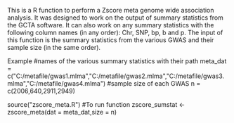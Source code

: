 This is a R function to perform a Zscore meta genome wide association analysis. It was designed to work on the output of summary statistics from the GCTA software. It can also work on any summary statistics with the following column 
names (in any order): Chr, SNP, bp, b and p. The input of this function is the summary statistics from the various GWAS and their sample size (in the same order).

Example
#names of the various summary statistics with their path
meta_dat = c("C:/metafile/gwas1.mlma","C:/metafile/gwas2.mlma","C:/metafile/gwas3.mlma","C:/metafile/gwas4.mlma")
#sample size of each GWAS
n = c(2006,640,2911,2949)

source("zscore_meta.R")
#To run function
zscore_sumstat <- zscore_meta(dat = meta_dat,size = n)
